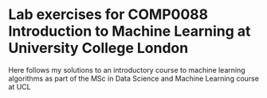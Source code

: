 # Lab exercises for COMP0088 Introduction to Machine Learning at University College London

Here follows my solutions to an introductory course to machine learning algorithms as part of the MSc in Data Science and Machine Learning course at UCL
